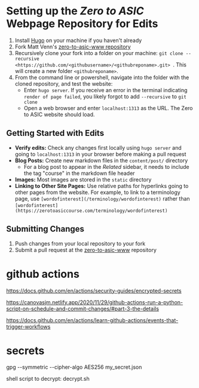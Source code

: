 # Setting up the *Zero to ASIC* Webpage Repository for Edits
1. Install [Hugo](https://gohugo.io/installation/) on your machine if you haven't already
2. Fork Matt Venn's [zero-to-asic-www repository](https://github.com/mattvenn/zero-to-asic-www)
3. Recursively clone your fork into a folder on your machine: `git clone --recursive <https://github.com/<githubusername>/<githubreponame>.git> `. This will create a new folder `<githubreponame>`.
4. From the command line or powershell, navigate into the folder with the cloned repository, and test the website: 
      * Enter `hugo server`. If you receive an error in the terminal indicating `render of page failed`, you likely forgot to add `--recursive` to `git clone`
      * Open a web browser and enter `localhost:1313` as the URL. The Zero to ASIC website should load.

## Getting Started with Edits
* **Verify edits:** Check any changes first locally using `hugo server` and going to `localhost:1313` in your browser before making a pull request
* **Blog Posts:** Create new markdown files in the `content/post/` directory 
   * For a blog post to appear in the *Related* sidebar, it needs to include the tag "course" in the markdown file header
* **Images:** Most  images are stored in the `static` directory
* **Linking to Other Site Pages:** Use relative paths for hyperlinks going to other pages from the website. For example, to link to a terminology page, use `[wordofinterest](/terminology/wordofinterest)` rather than `[wordofinterest](https://zerotoasiccourse.com/terminology/wordofinterest)`

## Submitting Changes
1. Push changes from your local repository to your fork
2. Submit a pull request at the [zero-to-asic-www](https://github.com/mattvenn/zero-to-asic-www) repository


# github actions

https://docs.github.com/en/actions/security-guides/encrypted-secrets


https://canovasjm.netlify.app/2020/11/29/github-actions-run-a-python-script-on-schedule-and-commit-changes/#part-3-the-details


https://docs.github.com/en/actions/learn-github-actions/events-that-trigger-workflows

# secrets

gpg --symmetric --cipher-algo AES256 my_secret.json

shell script to decrypt: decrypt.sh
